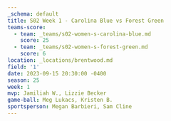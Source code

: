 ```yaml
---
_schema: default
title: S02 Week 1 - Carolina Blue vs Forest Green
teams-score:
  - team: _teams/s02-women-s-carolina-blue.md
    score: 25
  - team: _teams/s02-women-s-forest-green.md
    score: 6
location: _locations/brentwood.md
field: '1'
date: 2023-09-15 20:30:00 -0400
season: 25
week: 1
mvp: Jamiliah W., Lizzie Becker
game-ball: Meg Lukacs, Kristen B.
sportsperson: Megan Barbieri, Sam Cline
---
```

